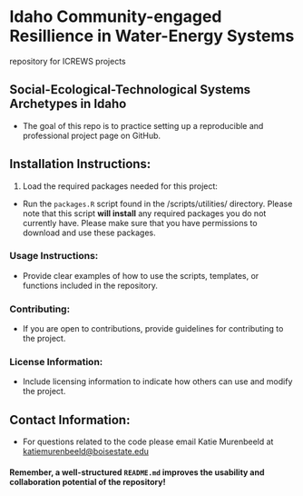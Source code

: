 # Idaho Community-engaged Resillience in Water-Energy Systems
repository for ICREWS projects

## Social-Ecological-Technological Systems Archetypes in Idaho
- The goal of this repo is to practice setting up a reproducible and professional project page on GitHub.

## Installation Instructions:
1. Load the required packages needed for this project:
- Run the `packages.R` script found in the /scripts/utilities/ directory. 
Please note that this script **will install** any required packages you do not
currently have. Please make sure that you have permissions to download and use 
these packages.

### Usage Instructions:
- Provide clear examples of how to use the scripts, templates, or functions included in the repository.

### Contributing:
- If you are open to contributions, provide guidelines for contributing to the project.

### License Information:
- Include licensing information to indicate how others can use and modify the project.

## Contact Information:
- For questions related to the code please email Katie Murenbeeld at 
[katiemurenbeeld@boisestate.edu](mailto:katiemurenbeeld@boisestate.edu)

#### Remember, a well-structured `README.md` improves the usability and collaboration potential of the repository!


